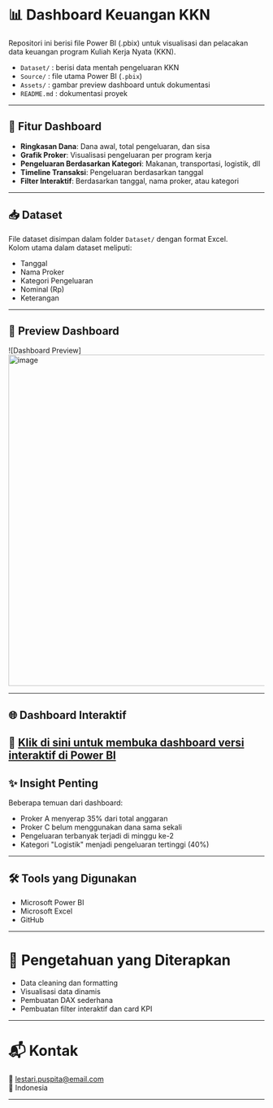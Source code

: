 # 📊 Dashboard Keuangan KKN
Repositori ini berisi file Power BI (.pbix) untuk visualisasi dan pelacakan data keuangan program Kuliah Kerja Nyata (KKN).

- `Dataset/` : berisi data mentah pengeluaran KKN
- `Source/` : file utama Power BI (`.pbix`)
- `Assets/` : gambar preview dashboard untuk dokumentasi
- `README.md` : dokumentasi proyek

---

## 📌 Fitur Dashboard

- **Ringkasan Dana**: Dana awal, total pengeluaran, dan sisa
- **Grafik Proker**: Visualisasi pengeluaran per program kerja
- **Pengeluaran Berdasarkan Kategori**: Makanan, transportasi, logistik, dll
- **Timeline Transaksi**: Pengeluaran berdasarkan tanggal
- **Filter Interaktif**: Berdasarkan tanggal, nama proker, atau kategori

---

## 📥 Dataset

File dataset disimpan dalam folder `Dataset/` dengan format Excel.  
Kolom utama dalam dataset meliputi:
- Tanggal
- Nama Proker
- Kategori Pengeluaran
- Nominal (Rp)
- Keterangan

---

## 📸 Preview Dashboard

![Dashboard Preview] <img width="1168" height="651" alt="image" src="https://github.com/user-attachments/assets/e73536ca-6c27-45b8-b267-188617bf5690" />

---

## 🌐 Dashboard Interaktif

🔗 [Klik di sini untuk membuka dashboard versi interaktif di Power BI](https://app.powerbi.com/links/k_TczrzIrT?ctid=fedd5298-8e66-45f1-b321-fd38ad0ff722&pbi_source=linkShare) 
---

## ✨ Insight Penting

Beberapa temuan dari dashboard:
- Proker A menyerap 35% dari total anggaran
- Proker C belum menggunakan dana sama sekali
- Pengeluaran terbanyak terjadi di minggu ke-2
- Kategori "Logistik" menjadi pengeluaran tertinggi (40%)

---

## 🛠️ Tools yang Digunakan

- Microsoft Power BI
- Microsoft Excel
- GitHub

---

# 🧠 Pengetahuan yang Diterapkan

- Data cleaning dan formatting
- Visualisasi data dinamis
- Pembuatan DAX sederhana
- Pembuatan filter interaktif dan card KPI

---

# 📬 Kontak

📧 lestari.puspita@email.com  
📍 Indonesia

---

